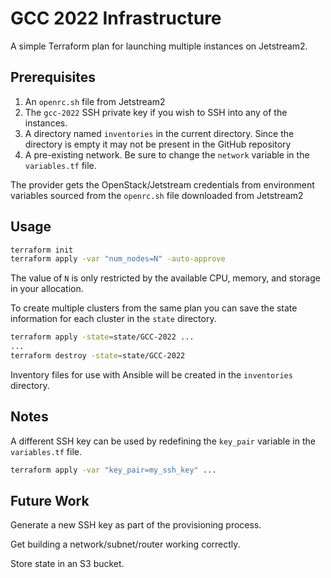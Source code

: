 # GCC 2022 Infrastructure

A simple Terraform plan for launching multiple instances on Jetstream2.

## Prerequisites

1. An `openrc.sh` file from Jetstream2
1. The `gcc-2022` SSH private key if you wish to SSH into any of the instances.
1. A directory named `inventories` in the current directory.  Since the directory is empty it may not be present in the GitHub repository
1. A pre-existing network.  Be sure to change the `network` variable in the `variables.tf` file.

The provider gets the OpenStack/Jetstream credentials from environment variables sourced from the `openrc.sh` file downloaded from Jetstream2
## Usage

```bash
terraform init
terraform apply -var "num_nodes=N" -auto-approve
```

The value of `N` is only restricted by the available CPU, memory, and storage in your allocation.

To create multiple clusters from the same plan you can save the state information for each cluster in the `state` directory.

```bash
terraform apply -state=state/GCC-2022 ...
...
terraform destroy -state=state/GCC-2022
```

Inventory files for use with Ansible will be created in the `inventories` directory.

## Notes

A different SSH key can be used by redefining the `key_pair` variable in the `variables.tf` file.

```bash
terraform apply -var "key_pair=my_ssh_key" ...
```

## Future Work

Generate a new SSH key as part of the provisioning process.

Get building a network/subnet/router working correctly.

Store state in an S3 bucket.
